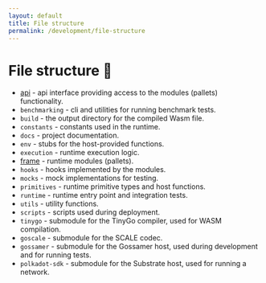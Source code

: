 ```yaml
---
layout: default
title: File structure
permalink: /development/file-structure
---
```


# File structure 📁

* [api](./api.md) - api interface providing access to the modules (pallets) functionality.
* `benchmarking` - cli and utilities for running benchmark tests.
* `build` - the output directory for the compiled Wasm file.
* `constants` - constants used in the runtime.
* `docs` - project documentation.
* `env` - stubs for the host-provided functions.
* `execution` - runtime execution logic.
* [frame](./modules.md) - runtime modules (pallets).
* `hooks` - hooks implemented by the modules.
* `mocks` - mock implementations for testing.
* `primitives` - runtime primitive types and host functions.
* `runtime` - runtime entry point and integration tests.
* `utils` - utility functions.
* `scripts` - scripts used during deployment.
* `tinygo` - submodule for the TinyGo compiler, used for WASM compilation.
* `goscale` - submodule for the SCALE codec.
* `gossamer` - submodule for the Gossamer host, used during development and for running tests.
* `polkadot-sdk` - submodule for the Substrate host, used for running a network.

